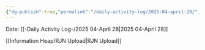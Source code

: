 ```yaml
---
{"dg-publish":true,"permalink":"/daily-activity-log/2025-04-april-28/","noteIcon":"","created":"2025-04-28T09:40:56.254-05:00"}
---
```


Date: [[-Daily Activity Log-/2025 04-April 28\|2025 04-April 28]]

[[Information Heap/RJN Upload\|RJN Upload]]